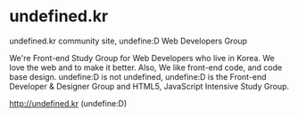 undefined.kr
============

undefined.kr community site,
undefine:D Web Developers Group

We're Front-end Study Group for Web Developers who live in Korea.
We love the web and to make it better. Also, We like front-end code,
and code base design. undefine:D is not undefined, undefine:D is the
Front-end Developer & Designer Group and HTML5, JavaScript
Intensive Study Group.

http://undefined.kr (undefine:D)

